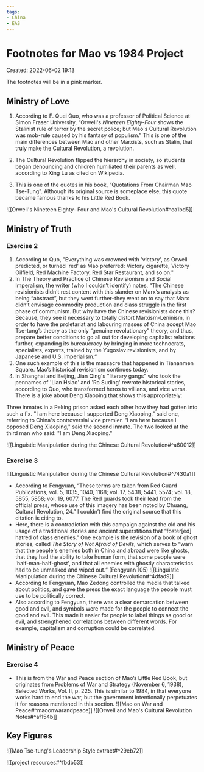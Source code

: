 ```yaml
---
tags:
- China
- EAS
---
```

# Footnotes for Mao vs 1984 Project 
Created: 2022-06-02 19:13  

The footnotes will be in a pink marker. 

## Ministry of Love 
1. According to F. Quei Quo, who was a professor of Political Science at Simon Fraser University, “Orwell's _Nineteen Eighty-Four_ shows the Stalinist rule of terror by the secret police; but Mao's Cultural Revolution was mob-rule caused by his fantasy of populism.” This is one of the main differences between Mao and other Marxists, such as Stalin, that truly make the Cultural Revolution, a revolution. 

2. The Cultural Revolution flipped the hierarchy in society, so students began denouncing and children humiliated their parents as well, according to Xing Lu as cited on Wikipedia. 

3. This is one of the quotes in his book, “Quotations From Chairman Mao Tse-Tung”. Although its original source is someplace else, this quote became famous thanks to his Little Red Book. 

![[Orwell's Nineteen Eighty- Four and Mao's Cultural Revolution#^ca1bd5]]

## Ministry of Truth 
### Exercise 2 
1. According to Quo, "Everything was crowned with 'victory', as Orwell predicted, or turned 'red' as Mao preferred: Victory cigarette, Victory Oilfield, Red Machine Factory, Red Star Restaurant, and so on." 
2. In The Theory and Practice of Chinese Revisionism and Social Imperalism, the writer (who I couldn’t identify) notes, “The Chinese revisionists didn’t rest content with this slander on Marx’s analysis as being “abstract”, but they went further–they went on to say that Marx didn’t envisage commodity production and class struggle in the first phase of communism. But why have the Chinese revisionists done this? Because, they see it necessary to totally distort Marxism-Leninism, in order to have the proletariat and labouring masses of China accept Mao Tse-tung’s theory as the only “genuine revolutionary” theory, and thus, prepare better conditions to go all out for developing capitalist relations further, expanding its bureaucracy by bringing in more technocrats, specialists, experts, trained by the Yugoslav revisionists, and by Japanese and U.S. imperialism.“
3. One such example of this is the massacre that happened in Tiananmen Square. Mao’s historical revisionism continues today. 
4. In Shanghai and Beijing, Jian Qing's "literary gangs" who took the pennames of 'Lian Hsiao' and 'Ro Suding' rewrote historical stories, according to Quo, who transformed heros to villians, and vice versa. There is a joke about Deng Xiaoping that shows this appropriately: 

Three inmates in a Peking prison asked each other how they had gotten into such a fix.
"I am here because I supported Deng Xiaoping," said one, referring to China's controversial vice premier.
"I am here because I opposed Deng Xiaoping," said the second inmate.
The two looked at the third man who said: "I am Deng Xiaoping."

![[Linguistic Manipulation during the Chinese Cultural Revolution#^a60012]]

### Exercise 3 
![[Linguistic Manipulation during the Chinese Cultural Revolution#^7430a1]]
- According to Fengyuan, “These terms are taken from Red Guard Publications, vol. 5, 1035, 1040, 1168; vol. 17, 5438, 5441, 5574; vol. 18, 5855, 5858; vol. 19, 6077. The Red guards took their lead from the official press, whose use of this imagery has been noted by Chuang, Cultural Revolution, 24.” I couldn’t find the original source that this citation is citing to.  
- Here, there is a contradiction with this campaign against the old and his usage of a traditional stories and ancient superstitions that “foster[ed] hatred of class enemies.”  One example is the revision of a book of ghost stories, called *The Story of Not Afraid of Devils*, which serves to “warn that the people's enemies both in China and abroad were like ghosts, that they had the ability to take human form, that some people were 'half-man-half-ghost', and that all enemies with ghostly characteristics had to be unmasked and wiped out.“ (Fengyuan 105)
![[Linguistic Manipulation during the Chinese Cultural Revolution#^4dfad9]]
- According to Fengyuan, Mao Zedong controlled the media that talked about politics, and gave the press the exact language the people must use to be politically correct. 
- Also according to Fengyuan, there was a clear demarcation between good and evil, and symbols were made for the people to connect the good and evil. This made it easier for people to label things as good or evil, and strengthened correlations between different words. For example, capitalism and corruption could be correlated. 


## Ministry of Peace 
### Exercise 4 
- This is from the War and Peace section of Mao’s Little Red Book, but originates from Problems of War and Strategy (November 6, 1938), Selected Works, Vol. II, p. 225. This is similar to 1984, in that everyone works hard to end the war, but the government intentionally perpetuates it for reasons mentioned in this section. 
![[Mao on War and Peace#^maoonwarandpeace]]
![[Orwell and Mao's Cultural Revolution Notes#^af154b]]

## Key Figures 
![[Mao Tse-tung's Leadership Style extract#^29eb72]]


![[project resources#^fbdb53]]